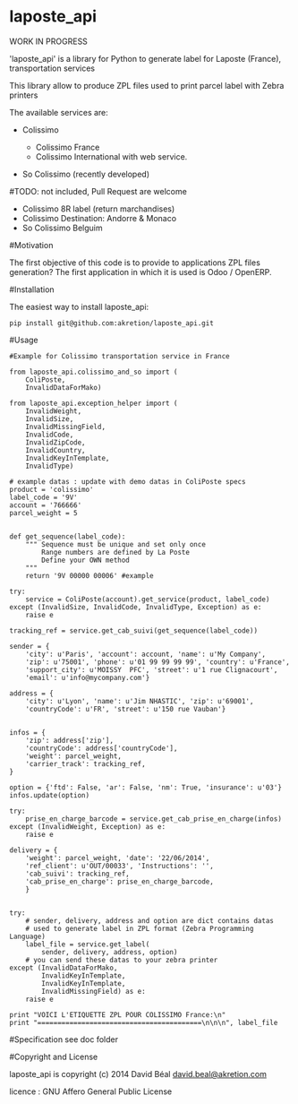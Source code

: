 laposte_api
===========

WORK IN PROGRESS

'laposte_api' is a library for Python to generate label for Laposte (France), transportation services

This library allow to produce ZPL files used to print parcel label with Zebra printers

The available services are:
- Colissimo

    * Colissimo France
    * Colissimo International with web service.
- So Colissimo (recently developed)

#TODO: not included, Pull Request are welcome
- Colissimo 8R label (return marchandises)
- Colissimo Destination: Andorre & Monaco
- So Colissimo Belguim


#Motivation

The first objective of this code is to provide to applications
ZPL files generation?
The first application in which it is used is Odoo / OpenERP.


#Installation

The easiest way to install laposte_api:

    pip install git@github.com:akretion/laposte_api.git

#Usage

    #Example for Colissimo transportation service in France

    from laposte_api.colissimo_and_so import (
        ColiPoste,
        InvalidDataForMako)

    from laposte_api.exception_helper import (
        InvalidWeight,
        InvalidSize,
        InvalidMissingField,
        InvalidCode,
        InvalidZipCode,
        InvalidCountry,
        InvalidKeyInTemplate,
        InvalidType)

    # example datas : update with demo datas in ColiPoste specs
    product = 'colissimo'
    label_code = '9V'
    account = '766666'
    parcel_weight = 5


    def get_sequence(label_code):
        """ Sequence must be unique and set only once
            Range numbers are defined by La Poste
            Define your OWN method
        """
        return '9V 00000 00006' #example

    try:
        service = ColiPoste(account).get_service(product, label_code)
    except (InvalidSize, InvalidCode, InvalidType, Exception) as e:
        raise e

    tracking_ref = service.get_cab_suivi(get_sequence(label_code))
    
    sender = {
        'city': u'Paris', 'account': account, 'name': u'My Company',
        'zip': u'75001', 'phone': u'01 99 99 99 99', 'country': u'France',
        'support_city': u'MOISSY  PFC', 'street': u'1 rue Clignacourt',
        'email': u'info@mycompany.com'}

    address = {
        'city': u'Lyon', 'name': u'Jim NHASTIC', 'zip': u'69001',
        'countryCode': u'FR', 'street': u'150 rue Vauban'}


    infos = {
        'zip': address['zip'],
        'countryCode': address['countryCode'],
        'weight': parcel_weight,
        'carrier_track': tracking_ref,
    }

    option = {'ftd': False, 'ar': False, 'nm': True, 'insurance': u'03'}
    infos.update(option)

    try:
        prise_en_charge_barcode = service.get_cab_prise_en_charge(infos)
    except (InvalidWeight, Exception) as e:
        raise e

    delivery = {
        'weight': parcel_weight, 'date': '22/06/2014',
        'ref_client': u'OUT/00033', 'Instructions': '',
        'cab_suivi': tracking_ref,
        'cab_prise_en_charge': prise_en_charge_barcode,
        }


    try:
        # sender, delivery, address and option are dict contains datas
        # used to generate label in ZPL format (Zebra Programming Language)
        label_file = service.get_label(
            sender, delivery, address, option)
        # you can send these datas to your zebra printer
    except (InvalidDataForMako,
            InvalidKeyInTemplate,
            InvalidKeyInTemplate,
            InvalidMissingField) as e:
        raise e

    print "VOICI L'ETIQUETTE ZPL POUR COLISSIMO France:\n"
    print "=========================================\n\n\n", label_file

#Specification
see doc folder


#Copyright and License

laposte_api is copyright (c) 2014 David Béal <david.beal@akretion.com>

licence : GNU Affero General Public License
